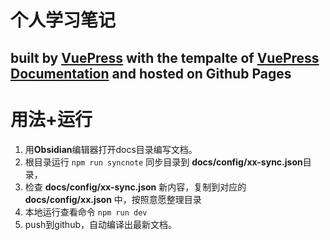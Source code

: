# 个人学习笔记

## built by [VuePress](https://vuepress.vuejs.org/) with the tempalte of [VuePress Documentation](https://github.com/vuepress/docs) and hosted on Github Pages

# 用法+运行

1. 用**Obsidian**编辑器打开docs目录编写文档。
2. 根目录运行 `npm run syncnote` 同步目录到 **docs/config/xx-sync.json**目录，
3. 检查 **docs/config/xx-sync.json** 新内容，复制到对应的 **docs/config/xx.json** 中，按照意愿整理目录
4. 本地运行查看命令 `npm run dev`
5. push到github，自动编译出最新文档。
